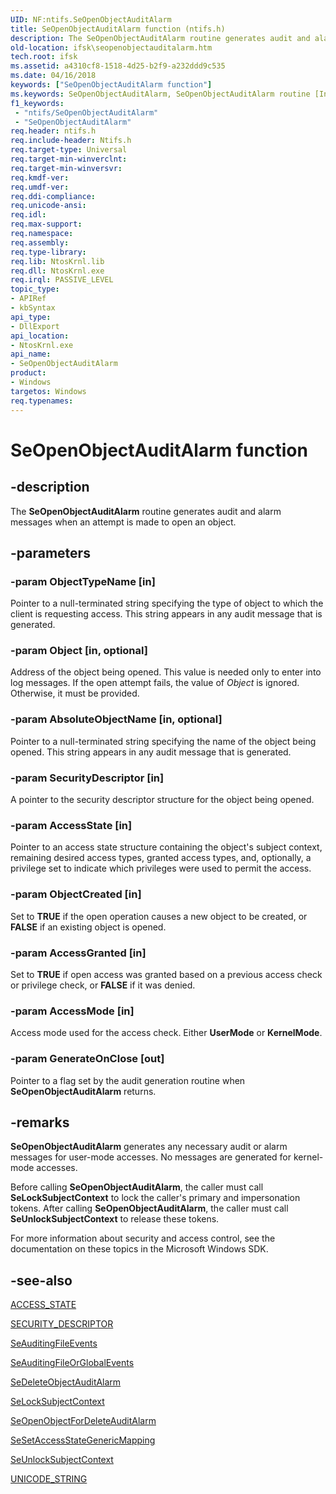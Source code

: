 ```yaml
---
UID: NF:ntifs.SeOpenObjectAuditAlarm
title: SeOpenObjectAuditAlarm function (ntifs.h)
description: The SeOpenObjectAuditAlarm routine generates audit and alarm messages when an attempt is made to open an object.
old-location: ifsk\seopenobjectauditalarm.htm
tech.root: ifsk
ms.assetid: a4310cf8-1518-4d25-b2f9-a232ddd9c535
ms.date: 04/16/2018
keywords: ["SeOpenObjectAuditAlarm function"]
ms.keywords: SeOpenObjectAuditAlarm, SeOpenObjectAuditAlarm routine [Installable File System Drivers], ifsk.seopenobjectauditalarm, ntifs/SeOpenObjectAuditAlarm, seref_87dbea09-cd36-40c2-8241-16c8180f1945.xml
f1_keywords:
 - "ntifs/SeOpenObjectAuditAlarm"
 - "SeOpenObjectAuditAlarm"
req.header: ntifs.h
req.include-header: Ntifs.h
req.target-type: Universal
req.target-min-winverclnt: 
req.target-min-winversvr: 
req.kmdf-ver: 
req.umdf-ver: 
req.ddi-compliance: 
req.unicode-ansi: 
req.idl: 
req.max-support: 
req.namespace: 
req.assembly: 
req.type-library: 
req.lib: NtosKrnl.lib
req.dll: NtosKrnl.exe
req.irql: PASSIVE_LEVEL
topic_type:
- APIRef
- kbSyntax
api_type:
- DllExport
api_location:
- NtosKrnl.exe
api_name:
- SeOpenObjectAuditAlarm
product:
- Windows
targetos: Windows
req.typenames: 
---
```


# SeOpenObjectAuditAlarm function


## -description


The <b>SeOpenObjectAuditAlarm</b> routine generates audit and alarm messages when an attempt is made to open an object.


## -parameters




### -param ObjectTypeName [in]

Pointer to a null-terminated string specifying the type of object to which the client is requesting access. This string appears in any audit message that is generated.


### -param Object [in, optional]

Address of the object being opened. This value is needed only to enter into log messages. If the open attempt fails, the value of <i>Object</i> is ignored. Otherwise, it must be provided.


### -param AbsoluteObjectName [in, optional]

Pointer to a null-terminated string specifying the name of the object being opened. This string appears in any audit message that is generated.


### -param SecurityDescriptor [in]

A pointer to the security descriptor structure for the object being opened.


### -param AccessState [in]

Pointer to an access state structure containing the object's subject context, remaining desired access types, granted access types, and, optionally, a privilege set to indicate which privileges were used to permit the access.


### -param ObjectCreated [in]

Set to <b>TRUE</b> if the open operation causes a new object to be created, or <b>FALSE</b> if an existing object is opened.


### -param AccessGranted [in]

Set to <b>TRUE</b> if open access was granted based on a previous access check or privilege check, or <b>FALSE</b> if it was denied.


### -param AccessMode [in]

Access mode used for the access check. Either <b>UserMode</b> or <b>KernelMode</b>.


### -param GenerateOnClose [out]

Pointer to a flag set by the audit generation routine when <b>SeOpenObjectAuditAlarm</b> returns.  


## -remarks



<b>SeOpenObjectAuditAlarm</b> generates any necessary audit or alarm messages for user-mode accesses. No messages are generated for kernel-mode accesses.

Before calling <b>SeOpenObjectAuditAlarm</b>, the caller must call <b>SeLockSubjectContext</b> to lock the caller's primary and impersonation tokens. After calling <b>SeOpenObjectAuditAlarm</b>, the caller must call <b>SeUnlockSubjectContext</b> to release these tokens.

For more information about security and access control, see the documentation on these topics in the Microsoft Windows SDK.




## -see-also




<a href="https://docs.microsoft.com/windows-hardware/drivers/ddi/wdm/ns-wdm-_access_state">ACCESS_STATE</a>



<a href="https://docs.microsoft.com/windows-hardware/drivers/ddi/ntifs/ns-ntifs-_security_descriptor">SECURITY_DESCRIPTOR</a>



<a href="https://docs.microsoft.com/windows-hardware/drivers/ddi/ntifs/nf-ntifs-seauditingfileevents">SeAuditingFileEvents</a>



<a href="https://docs.microsoft.com/windows-hardware/drivers/ddi/ntifs/nf-ntifs-seauditingfileorglobalevents">SeAuditingFileOrGlobalEvents</a>



<a href="https://docs.microsoft.com/windows-hardware/drivers/ddi/ntifs/nf-ntifs-sedeleteobjectauditalarm">SeDeleteObjectAuditAlarm</a>



<a href="https://docs.microsoft.com/windows-hardware/drivers/ddi/ntifs/nf-ntifs-selocksubjectcontext">SeLockSubjectContext</a>



<a href="https://docs.microsoft.com/windows-hardware/drivers/ddi/ntifs/nf-ntifs-seopenobjectfordeleteauditalarm">SeOpenObjectForDeleteAuditAlarm</a>



<a href="https://docs.microsoft.com/windows-hardware/drivers/ddi/ntifs/nf-ntifs-sesetaccessstategenericmapping">SeSetAccessStateGenericMapping</a>



<a href="https://docs.microsoft.com/windows-hardware/drivers/ddi/ntifs/nf-ntifs-seunlocksubjectcontext">SeUnlockSubjectContext</a>



<a href="https://docs.microsoft.com/windows/desktop/api/ntdef/ns-ntdef-_unicode_string">UNICODE_STRING</a>
 

 

